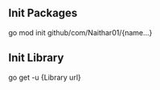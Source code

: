## Init Packages
go mod init github/com/Naithar01/{name...}

## Init Library
go get -u {Library url}